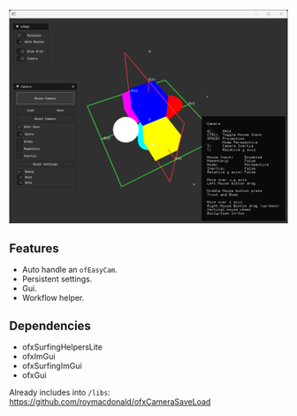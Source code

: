 ![](Example_Cam/Capture.PNG)

## Features
- Auto handle an `ofEasyCam`.
- Persistent settings.
- Gui.
- Workflow helper.

## Dependencies
* ofxSurfingHelpersLite
* ofxImGui
* ofxSurfingImGui
* ofxGui

Already includes into `/libs`: https://github.com/roymacdonald/ofxCameraSaveLoad 